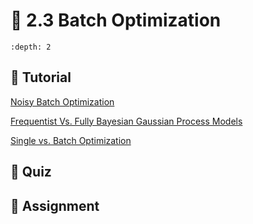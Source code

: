 # 🧩 2.3 Batch Optimization

```{contents}
:depth: 2
```

## 🔰 Tutorial

[Noisy Batch Optimization](https://honegumi.readthedocs.io/en/latest/curriculum/tutorials/batch/Batch_BO_tutorial.html)

[Frequentist Vs. Fully Bayesian Gaussian Process Models](https://honegumi.readthedocs.io/en/latest/curriculum/concepts/freq-vs-bayes/freq-vs-bayes.html)

[Single vs. Batch Optimization](https://honegumi.readthedocs.io/en/latest/curriculum/concepts/batch/single-vs-batch.html)

## 🚀 Quiz

## 📄 Assignment
